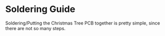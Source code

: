 # Soldering Guide
Soldering/Putting the Christmas Tree PCB together is pretty simple, since there are not so many steps.
